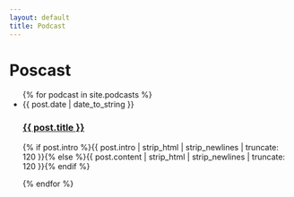 ```yaml
---
layout: default
title: Podcast
---
```


<div id="articles">
  <h1>Poscast</h1>
  <ul class="posts noList">
    {% for podcast in site.podcasts %}
      <li>
      	<span class="date">{{ post.date | date_to_string }}</span>
      	<h3><a href="{{ post.url }}">{{ post.title }}</a></h3>
      	<p class="description">{% if post.intro %}{{ post.intro  | strip_html | strip_newlines | truncate: 120 }}{% else %}{{ post.content | strip_html | strip_newlines | truncate: 120 }}{% endif %}</p>
      </li>
    {% endfor %}
  </ul>
</div>


